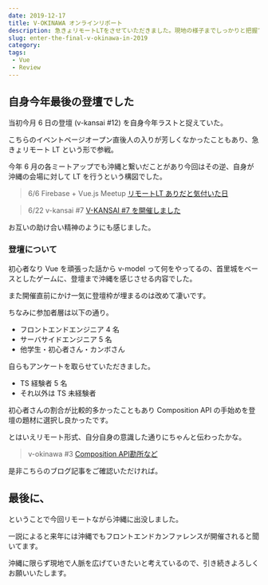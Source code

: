 ```yaml
---
date: 2019-12-17
title: V-OKINAWA オンラインリポート
description: 急きょリモートLTをさせていただきました。現地の様子までしっかりと把握できてませんが、簡単に参加リポートを書かせていただきます。
slug: enter-the-final-v-okinawa-in-2019
category: 
tags: 
 - Vue
 - Review
---
```


## 自身今年最後の登壇でした

当初今月 6 日の登壇 (v-kansai #12) を自身今年ラストと捉えていた。

こちらのイベントページオープン直後人の入りが芳しくなかったこともあり、急きょリモート LT という形で参戦。

今年 6 月の各ミートアップでも沖縄と繋いだことがあり今回はその逆、自身が沖縄の会場に対して LT を行うという構図でした。

> 6/6 Firebase + Vue.js Meetup
> [リモートLT ありだと気付いた日](https://webneko.dev/posts/maybe-an-option-to-remote-lt)

> 6/22 v-kansai #7
> [V-KANSAI #7 を開催しました](https://webneko.dev/posts/enter-the-v-kansai-7-in-kyoto)

お互いの助け合い精神のようにも感じました。

### 登壇について

初心者なり Vue を頑張った話から v-model って何をやってるの、首里城をベースとしたゲームに、登壇まで沖縄を感じさせる内容でした。

また開催直前にかけ一気に登壇枠が埋まるのは改めて凄いです。

ちなみに参加者層は以下の通り。

- フロントエンドエンジニア 4 名
- サーバサイドエンジニア 5 名
- 他学生・初心者さん・カンボさん

自らもアンケートを取らせていただきました。

- TS 経験者 5 名
- それ以外は TS 未経験者

初心者さんの割合が比較的多かったこともあり Composition API の手始めを登壇の題材に選択し良かったです。

とはいえリモート形式、自分自身の意識した通りにちゃんと伝わったかな。

> v-okinawa #3
> [Composition API勘所など](https://webneko.dev/posts/notices-of-composition-api-in-vue3-eve)

是非こちらのブログ記事をご確認いただければ。

## 最後に、

ということで今回リモートながら沖縄に出没しました。

一説によると来年には沖縄でもフロントエンドカンファレンスが開催されると聞いてます。

沖縄に限らず現地で人脈を広げていきたいと考えているので、引き続きよろしくお願いいたします。
